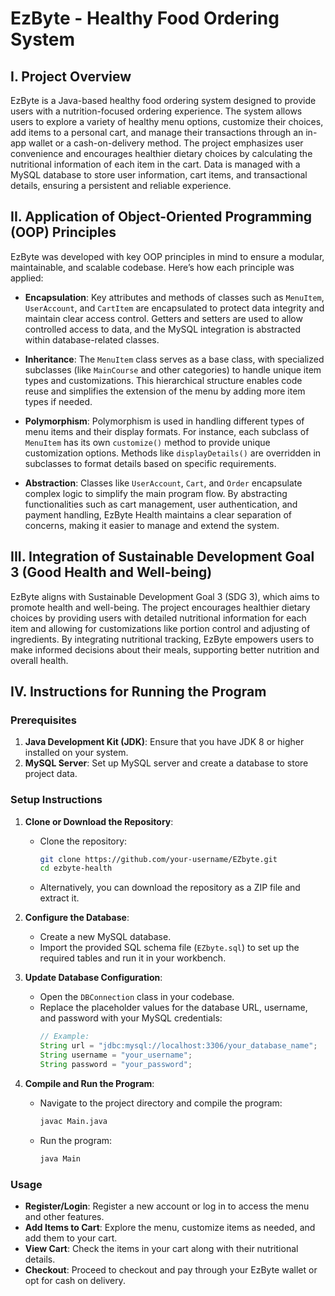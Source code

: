 # EzByte - Healthy Food Ordering System

## I. Project Overview

EzByte is a Java-based healthy food ordering system designed to provide users with a nutrition-focused ordering experience. The system allows users to explore a variety of healthy menu options, customize their choices, add items to a personal cart, and manage their transactions through an in-app wallet or a cash-on-delivery method. The project emphasizes user convenience and encourages healthier dietary choices by calculating the nutritional information of each item in the cart. Data is managed with a MySQL database to store user information, cart items, and transactional details, ensuring a persistent and reliable experience.

## II. Application of Object-Oriented Programming (OOP) Principles

EzByte was developed with key OOP principles in mind to ensure a modular, maintainable, and scalable codebase. Here’s how each principle was applied:

- **Encapsulation**: Key attributes and methods of classes such as `MenuItem`, `UserAccount`, and `CartItem` are encapsulated to protect data integrity and maintain clear access control. Getters and setters are used to allow controlled access to data, and the MySQL integration is abstracted within database-related classes.

- **Inheritance**: The `MenuItem` class serves as a base class, with specialized subclasses (like `MainCourse` and other categories) to handle unique item types and customizations. This hierarchical structure enables code reuse and simplifies the extension of the menu by adding more item types if needed.

- **Polymorphism**: Polymorphism is used in handling different types of menu items and their display formats. For instance, each subclass of `MenuItem` has its own `customize()` method to provide unique customization options. Methods like `displayDetails()` are overridden in subclasses to format details based on specific requirements.

- **Abstraction**: Classes like `UserAccount`, `Cart`, and `Order` encapsulate complex logic to simplify the main program flow. By abstracting functionalities such as cart management, user authentication, and payment handling, EzByte Health maintains a clear separation of concerns, making it easier to manage and extend the system.

## III. Integration of Sustainable Development Goal 3 (Good Health and Well-being)

EzByte aligns with Sustainable Development Goal 3 (SDG 3), which aims to promote health and well-being. The project encourages healthier dietary choices by providing users with detailed nutritional information for each item and allowing for customizations like portion control and adjusting of ingredients. By integrating nutritional tracking, EzByte empowers users to make informed decisions about their meals, supporting better nutrition and overall health.

## IV. Instructions for Running the Program

### Prerequisites

1. **Java Development Kit (JDK)**: Ensure that you have JDK 8 or higher installed on your system.
2. **MySQL Server**: Set up MySQL server and create a database to store project data.

### Setup Instructions

1. **Clone or Download the Repository**:
   - Clone the repository:
     ```bash
     git clone https://github.com/your-username/EZbyte.git
     cd ezbyte-health
     ```
   - Alternatively, you can download the repository as a ZIP file and extract it.

2. **Configure the Database**:
   - Create a new MySQL database.
   - Import the provided SQL schema file (`EZbyte.sql`) to set up the required tables and run it in your workbench.

3. **Update Database Configuration**:
   - Open the `DBConnection` class in your codebase.
   - Replace the placeholder values for the database URL, username, and password with your MySQL credentials:
     ```java
     // Example:
     String url = "jdbc:mysql://localhost:3306/your_database_name";
     String username = "your_username";
     String password = "your_password";
     ```

4. **Compile and Run the Program**:
   - Navigate to the project directory and compile the program:
     ```bash
     javac Main.java
     ```
   - Run the program:
     ```bash
     java Main
     ```

### Usage

- **Register/Login**: Register a new account or log in to access the menu and other features.
- **Add Items to Cart**: Explore the menu, customize items as needed, and add them to your cart.
- **View Cart**: Check the items in your cart along with their nutritional details.
- **Checkout**: Proceed to checkout and pay through your EzByte wallet or opt for cash on delivery.
